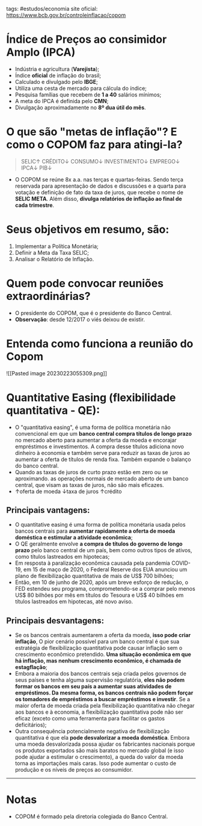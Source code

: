 tags: #estudos/economia 
site oficial: https://www.bcb.gov.br/controleinflacao/copom

# Índice de Preços ao consimidor Amplo (IPCA)
- Indústria e agricultura (**Varejista**);
- Índice **oficial** de inflação do brasil;
- Calculado e divulgado pelo **IBGE**;
- Utiliza uma cesta de mercado para cálcula do índice;
- Pesquisa famílias que recebem de **1 a 40** salários mínimos;
- A meta do IPCA é definida pelo **CMN**;
- Divulgação aproximadamente no **8º dua útil do mês**.

# O que são "metas de inflação"? E como o COPOM faz para atingi-la?
> SELIC$\uparrow$ CRÉDITO$\downarrow$ CONSUMO$\downarrow$ INVESTIMENTO$\downarrow$ EMPREGO$\downarrow$ IPCA$\downarrow$ PIB$\downarrow$

- O COPOM se reúne 8x a.a. nas terças e quartas-feiras. Sendo terça reservada para apresentação de dados e discussões e a quarta para votação e definição de fato da taxa de juros, que recebe o nome de **SELIC META**. Além disso, **divulga relatórios de inflação ao final de cada trimestre**.

# Seus objetivos em resumo, são:
1. Implementar a Política Monetária;
2. Definir a Meta da Taxa SELIC;
3. Analisar o Relatório de Inflação.

# Quem pode convocar reuniões extraordinárias?
- O presidente do COPOM, que é o presidente do Banco Central.
- **Observação**: desde 12/2017 o viés deixou de existir.

# Entenda como funciona a reunião do Copom
![[Pasted image 20230223055309.png]]

# Quantitative Easing (flexibilidade quantitativa - QE):
- O "quantitativa easing", é uma forma de política monetária não convencional em que um **banco central compra títulos de longo prazo** no mercado aberto para aumentar a oferta da moeda e encorajar empréstimos e investimentos. A compra desse títulos adiciona novo dinheiro à economia e também serve para reduzir as taxas de juros ao aumentar a oferta de títulos de renda fixa. Também expande o balanço do banco central.
- Quando as taxas de juros de curto prazo estão em zero ou se aproximando. as operações normais de mercado aberto de um banco central, que visam as taxas de juros, não são mais eficazes.
- $\uparrow$oferta de moeda $\downarrow$taxa de juros $\uparrow$crédito

## Principais vantagens:
- O quantitative easing é uma forma de política monétaria usada pelos bancos centrais para **aumentar rapidamente a oferta de moeda doméstica e estimular a atividade econômica**;
- O QE geralmente envolve **a compra de títulos do governo de longo prazo** pelo banco central de um país, bem como outros tipos de ativos, como títulos lastreados em hipotecas;
- Em resposta à paralização econômica causada pela pandemia COVID-19, em 15 de maço de 2020, o Federal Reserve dos EUA anunciou um plano de flexibilização quantitativa de mais de US$ 700 bilhões;
- Então, em 10 de junho de 2020, após um breve esforço de redução, o FED estendeu seu programa, comprometendo-se a comprar pelo menos US$ 80 bilhões por mês em títulos do Tesoura e US$ 40 bilhões em títulos lastreados em hipotecas, até novo aviso.

## Principais desvantagens:
- Se os bancos centrais aumentarem a oferta da moeda, **isso pode criar inflação**, O pior cenário possível para um banco central é que sua estratégia de flexibilização quantitativa pode causar inflação sem o crescimento econômico pretendido. **Uma situação econômica em que há inflação, mas nenhum crescimento econômico, é chamada de estagflação**;
- Embora a maioria dos bancos centrais seja criada pelos governos de seus países e tenha alguma supervisão regulatória, **eles não podem formar os bancos em seu país a aumentar suas atividades de empréstimos. Da mesma forma, os bancos centrais não podem forçar os tomadores de empréstimos a buscar empréstimos e investir**. Se a maior oferta de moeda criada pela flexibilização quantitativa não chegar aos bancos e à economia, a flexibilização quantitativa pode não ser eficaz (exceto como uma ferramenta para facilitar os gastos deficitários);
- Outra consequência potencialmente negativa de flexibilização quantitativa é que ela **pode desvalorizar a moeda doméstica**. Embora uma moeda desvalorizada possa ajudar os fabricantes nacionais porque os produtos exportados são mais baratos no mercado global (e isso pode ajudar a estimular o crescimento), a queda do valor da moeda torna as importações mais caras. Isso pode aumentar o custo de produção e os níveis de preços ao consumidor.
---
# Notas
- COPOM é formado pela diretoria colegiada do Banco Central.
